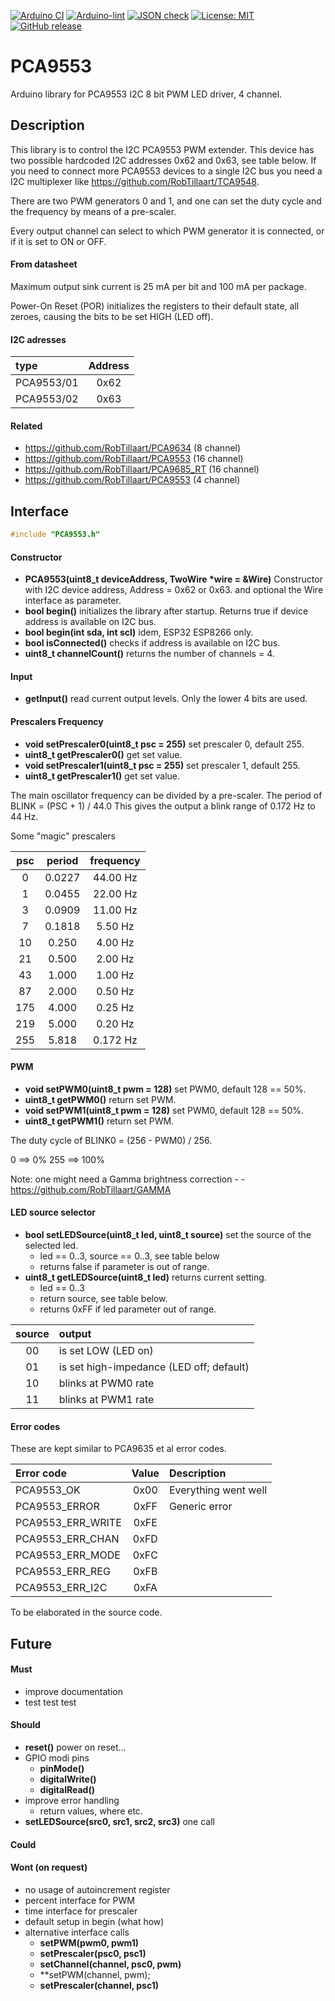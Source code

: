 
[![Arduino CI](https://github.com/RobTillaart/PCA9553/workflows/Arduino%20CI/badge.svg)](https://github.com/marketplace/actions/arduino_ci)
[![Arduino-lint](https://github.com/RobTillaart/PCA9553/actions/workflows/arduino-lint.yml/badge.svg)](https://github.com/RobTillaart/PCA9553/actions/workflows/arduino-lint.yml)
[![JSON check](https://github.com/RobTillaart/PCA9553/actions/workflows/jsoncheck.yml/badge.svg)](https://github.com/RobTillaart/PCA9553/actions/workflows/jsoncheck.yml)
[![License: MIT](https://img.shields.io/badge/license-MIT-green.svg)](https://github.com/RobTillaart/PCA9553/blob/master/LICENSE)
[![GitHub release](https://img.shields.io/github/release/RobTillaart/PCA9553.svg?maxAge=3600)](https://github.com/RobTillaart/PCA9553/releases)


# PCA9553

Arduino library for PCA9553 I2C 8 bit PWM LED driver, 4 channel.


## Description

This library is to control the I2C PCA9553 PWM extender.
This device has two possible hardcoded I2C addresses 0x62 and 0x63, 
see table below.
If you need to connect more PCA9553 devices to a single I2C bus you 
need a I2C multiplexer like https://github.com/RobTillaart/TCA9548.

There are two PWM generators 0 and 1, and one can set the duty cycle
and the frequency by means of a pre-scaler. 

Every output channel can select to which PWM generator it is connected,
or if it is set to ON or OFF.

#### From datasheet

Maximum output sink current is 25 mA per bit and 100 mA per package.

Power-On Reset (POR) initializes the registers to their default state, 
all zeroes, causing the bits to be set HIGH (LED off).


#### I2C adresses

|  type        |  Address  |
|:-------------|:---------:|
|  PCA9553/01  |  0x62     | 
|  PCA9553/02  |  0x63     |


#### Related

- https://github.com/RobTillaart/PCA9634 (8 channel)
- https://github.com/RobTillaart/PCA9553 (16 channel)
- https://github.com/RobTillaart/PCA9685_RT (16 channel)
- https://github.com/RobTillaart/PCA9553  (4 channel)


## Interface

```cpp
#include "PCA9553.h"
```


#### Constructor

- **PCA9553(uint8_t deviceAddress, TwoWire \*wire = &Wire)** Constructor with I2C device address,  Address = 0x62 or 0x63.
and optional the Wire interface as parameter.
- **bool begin()** initializes the library after startup.
Returns true if device address is available on I2C bus.
- **bool begin(int sda, int scl)**
idem, ESP32 ESP8266 only.
- **bool isConnected()** checks if address is available on I2C bus.
- **uint8_t channelCount()** returns the number of channels = 4.


#### Input

- **getInput()** read current output levels.
Only the lower 4 bits are used.


#### Prescalers Frequency

- **void setPrescaler0(uint8_t psc = 255)** set prescaler 0, default 255.
- **uint8_t getPrescaler0()** get set value.
- **void setPrescaler1(uint8_t psc = 255)** set prescaler 1, default 255.
- **uint8_t getPrescaler1()** get set value.

The main oscillator frequency can be divided by a pre-scaler.
The period of BLINK = (PSC + 1) / 44.0
This gives the output a blink range of 0.172 Hz to 44 Hz.

Some "magic" prescalers

|  psc  |  period  |  frequency  |
|:-----:|:--------:|:-----------:|
|    0  |  0.0227  |  44.00 Hz   |
|    1  |  0.0455  |  22.00 Hz   | 
|    3  |  0.0909  |  11.00 Hz   | 
|    7  |  0.1818  |   5.50 Hz   | 
|   10  |  0.250   |   4.00 Hz   |
|   21  |  0.500   |   2.00 Hz   |
|   43  |  1.000   |   1.00 Hz   |
|   87  |  2.000   |   0.50 Hz   |
|  175  |  4.000   |   0.25 Hz   |
|  219  |  5.000   |   0.20 Hz   |
|  255  |  5.818   |  0.172 Hz   |


#### PWM

- **void setPWM0(uint8_t pwm = 128)** set PWM0, default 128 == 50%.
- **uint8_t getPWM0()** return set PWM.
- **void setPWM1(uint8_t pwm = 128)** set PWM0, default 128 == 50%.
- **uint8_t getPWM1()** return set PWM.

The duty cycle of BLINK0 = (256 - PWM0) / 256.

0 ==> 0%
255 ==> 100%

Note: one might need a Gamma brightness correction - - https://github.com/RobTillaart/GAMMA


#### LED source selector

- **bool setLEDSource(uint8_t led, uint8_t source)** set the source 
of the selected led.
  - led == 0..3, source == 0..3, see table below
  - returns false if parameter is out of range.
- **uint8_t getLEDSource(uint8_t led)** returns current setting.
  - led == 0..3
  - return source, see table below.
  - returns 0xFF if led parameter out of range. 

|  source  |  output              |
|:--------:|:---------------------|
|    00    |  is set LOW (LED on)
|    01    |  is set high-impedance (LED off; default)
|    10    |  blinks at PWM0 rate
|    11    |  blinks at PWM1 rate


#### Error codes

These are kept similar to PCA9635 et al error codes.

|  Error code             |  Value  |  Description           |
|:------------------------|:-------:|:-----------------------|
|  PCA9553_OK             |   0x00  |  Everything went well
|  PCA9553_ERROR          |   0xFF  |  Generic error
|  PCA9553_ERR_WRITE      |   0xFE  |
|  PCA9553_ERR_CHAN       |   0xFD  |
|  PCA9553_ERR_MODE       |   0xFC  |
|  PCA9553_ERR_REG        |   0xFB  |
|  PCA9553_ERR_I2C        |   0xFA  |

To be elaborated in the source code.


## Future

#### Must

- improve documentation
- test test test

#### Should

- **reset()**  power on reset...
- GPIO modi pins
  - **pinMode()**
  - **digitalWrite()**
  - **digitalRead()**
- improve error handling
  - return values, where etc.
- **setLEDSource(src0, src1, src2, src3)** one call

#### Could

#### Wont (on request)

- no usage of autoincrement register
- percent interface for PWM
- time interface for prescaler
- default setup in begin (what how)
- alternative interface calls
  - **setPWM(pwm0, pwm1)**
  - **setPrescaler(psc0, psc1)**
  - **setChannel(channel, psc0, pwm)**
  - **setPWM(channel, pwm);
  - **setPrescaler(channel, psc1)**
